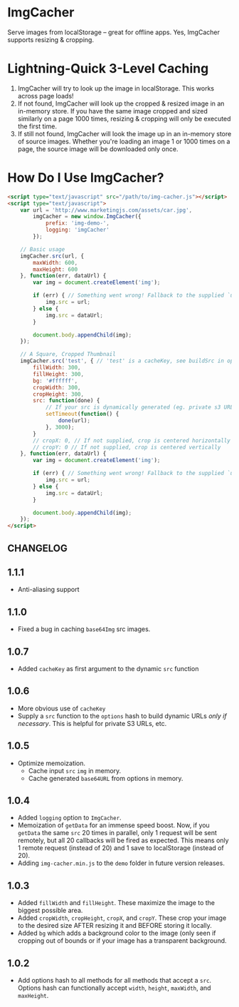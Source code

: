 # ImgCacher

Serve images from localStorage – great for offline apps. Yes, ImgCacher supports resizing & cropping.

Lightning-Quick 3-Level Caching
===============================

1. ImgCacher will try to look up the image in localStorage. This works across page loads!
2. If not found, ImgCacher will look up the cropped & resized image in an in-memory store. If you have the same image cropped and sized similarly on a page 1000 times, resizing & cropping will only be executed the first time.
3. If still not found, ImgCacher will look the image up in an in-memory store of source images. Whether you're loading an image 1 or 1000 times on a page, the source image will be downloaded only once.

How Do I Use ImgCacher?
=======================

```html
<script type="text/javascript" src="/path/to/img-cacher.js"></script>
<script type="text/javascript">
    var url = 'http://www.marketingjs.com/assets/car.jpg',
        imgCacher = new window.ImgCacher({
            prefix: 'img-demo-',
            logging: 'imgCacher'
        });

    // Basic usage
    imgCacher.src(url, { 
        maxWidth: 600,
        maxHeight: 600
    }, function(err, dataUrl) {
        var img = document.createElement('img');

        if (err) { // Something went wrong! Fallback to the supplied `url`.
            img.src = url;
        } else {
            img.src = dataUrl;
        }

        document.body.appendChild(img);
    });

    // A Square, Cropped Thumbnail
    imgCacher.src('test', { // 'test' is a cacheKey, see buildSrc in options
        fillWidth: 300,
        fillHeight: 300,
        bg: '#ffffff',
        cropWidth: 300,
        cropHeight: 300,
        src: function(done) {
            // If your src is dynamically generated (eg. private s3 URL), return as the 2nd argument
            setTimeout(function() {
                done(url);
            }, 3000);
        }
        // cropX: 0, // If not supplied, crop is centered horizontally
        // cropY: 0 // If not supplied, crop is centered vertically
    }, function(err, dataUrl) {
        var img = document.createElement('img');

        if (err) { // Something went wrong! Fallback to the supplied `url`.
            img.src = url;
        } else {
            img.src = dataUrl;
        }

        document.body.appendChild(img);
    });
</script>
```

## CHANGELOG

1.1.1
-----

- Anti-aliasing support


1.1.0
-----

- Fixed a bug in caching `base64Img` src images.

1.0.7
-----

- Added `cacheKey` as first argument to the dynamic `src` function

1.0.6
-----

- More obvious use of `cacheKey`
- Supply a `src` function to the `options` hash to build dynamic URLs *only if necessary*. This is helpful for private S3 URLs, etc.

1.0.5
-----

- Optimize memoization.
  - Cache input `src` `img` in memory.
  - Cache generated `base64URL` from options in memory.

1.0.4
-----

- Added `logging` option to `ImgCacher`.
- Memoization of `getData` for an immense speed boost. Now, if you `getData` the same `src` 20 times in parallel, only 1 request will be sent remotely, but all 20 callbacks will be fired as expected. This means only 1 remote request (instead of 20) and 1 save to localStorage (instead of 20). 
- Adding `img-cacher.min.js` to the `demo` folder in future version releases.

1.0.3
-----

- Added `fillWidth` and `fillHeight`. These maximize the image to the biggest possible area.
- Added `cropWidth`, `cropHeight`, `cropX`, and `cropY`. These crop your image to the desired size AFTER resizing it and BEFORE storing it locally.
- Added `bg` which adds a background color to the image (only seen if cropping out of bounds or if your image has a transparent background.

1.0.2
-----

- Add options hash to all methods for all methods that accept a `src`. Options hash can functionally accept `width`, `height`, `maxWidth`, and `maxHeight`.

